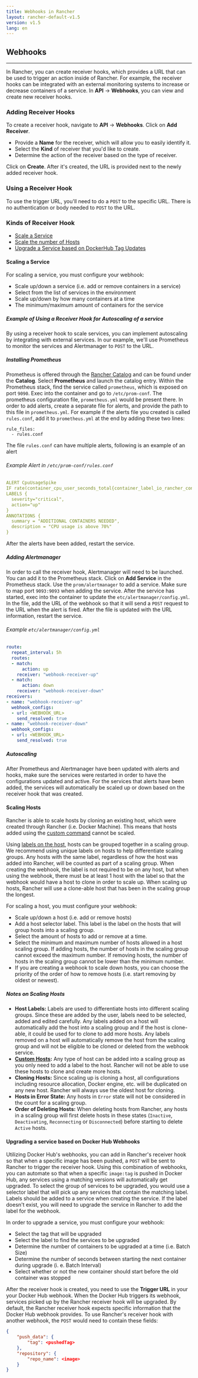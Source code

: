 ```yaml
---
title: Webhooks in Rancher
layout: rancher-default-v1.5
version: v1.5
lang: en
---
```


##  Webhooks
---

In Rancher, you can create receiver hooks, which provides a URL that can be used to trigger an action inside of Rancher. For example, the receiver hooks can be integrated with an external monitoring systems to increase or decrease containers of a service. In **API** -> **Webhooks**, you can view and create new receiver hooks.

### Adding Receiver Hooks

To create a receiver hook, navigate to **API** -> **Webhooks**. Click on **Add Receiver**.

* Provide a **Name** for the receiver, which will allow you to easily identify it.
* Select the **Kind** of receiver that you'd like to create.
* Determine the action of the receiver based on the type of receiver.

Click on **Create**. After it's created, the URL is provided next to the newly added receiver hook.

### Using a Receiver Hook

To use the trigger URL, you'll need to do a `POST` to the specific URL. There is no authentication or body needed to `POST` to the URL.

### Kinds of Receiver Hook

* [Scale a Service](#scaling-a-service)
* [Scale the number of Hosts](#scaling-hosts)
* [Upgrade a Service based on DockerHub Tag Updates](#upgrading-a-service-based-on-docker-hub-webhooks)

<a id="scaling-service-example"></a>

#### Scaling a Service

For scaling a service, you must configure your webhook:

* Scale up/down a service (i.e. add or remove containers in a service)
* Select from the list of services in the environment
* Scale up/down by how many containers at a time
* The minimum/maximum amount of containers for the service

<a id="autoscaling-example"></a>

##### Example of Using a Receiver Hook for Autoscaling of a service

By using a receiver hook to scale services, you can implement autoscaling by integrating with external services. In our example, we'll use Prometheus to monitor the services and Alertmanager to `POST` to the URL.

##### Installing Prometheus

Prometheus is offered through the [Rancher Catalog]({{site.baseurl}}/rancher/{{page.version}}/{{page.lang}}/catalog/) and can be found under the **Catalog**. Select **Prometheus** and launch the catalog entry. Within the Prometheus stack, find the service called `prometheus`, which is exposed on port `9090`. Exec into the container and go to `/etc/prom-conf`. The prometheus configuration file, `prometheus.yml` would be present there. In order to add alerts, create a separate file for alerts, and provide the path to this file in `prometheus.yml`. For example if the alerts file you created is called `rules.conf`, add it to `prometheus.yml` at the end by adding these two lines:

```
rule_files:
  - rules.conf
```

The file `rules.conf` can have multiple alerts, following is an example of an alert

###### Example Alert in `/etc/prom-conf/rules.conf`

```yaml
ALERT CpuUsageSpike
IF rate(container_cpu_user_seconds_total{container_label_io_rancher_container_name="Demo-testTarget-1"}[30s]) * 100 > 70
LABELS {
  severity="critical",
  action="up"
}
ANNOTATIONS {
  summary = "ADDITIONAL CONTAINERS NEEDED",
  description = "CPU usage is above 70%"
}
```
After the alerts have been added, restart the service.

##### Adding Alertmanager

In order to call the receiver hook, Alertmanager will need to be launched. You can add it to the Prometheus stack. Click on **Add Service** in the Prometheus stack. Use the `prom/alertmanager` to add a service. Make sure to map port `9093:9093` when adding the service. After the service has started, exec into the container to update the `etc/alertmanager/config.yml`. In the file, add the URL of the webhook so that it will send a `POST` request to the URL when the alert is fired. After the file is updated with the URL information, restart the service.

###### Example `etc/alertmanager/config.yml`

```yaml
route:
  repeat_interval: 5h
  routes:
  - match:
      action: up
    receiver: "webhook-receiver-up"
  - match:
      action: down
    receiver: "webhook-receiver-down"
receivers:
- name: "webhook-receiver-up"
  webhook_configs:
  - url: <WEBHOOK_URL>
    send_resolved: true
- name: "webhook-receiver-down"
  webhook_configs:
  - url: <WEBHOOK_URL>
    send_resolved: true
```

##### Autoscaling

After Prometheus and Alertmanager have been updated with alerts and hooks, make sure the services were restarted in order to have the configurations updated and active. For the services that alerts have been added, the services will automatically be scaled up or down based on the receiver hook that was created.

#### Scaling Hosts

Rancher is able to scale hosts by cloning an existing host, which were created through Rancher (i.e. Docker Machine). This means that hosts added using the [custom command]({{site.baseurl}}/rancher/{{page.version}}/{{page.lang}}/hosts/custom/) cannot be scaled.

Using [labels on the host]({{site.baseurl}}/rancher/{{page.version}}/{{page.lang}}/hosts/#host-labels), hosts can be grouped together in a scaling group. We recommend using unique labels on hosts to help differentiate scaling groups. Any hosts with the same label, regardless of how the host was added into Rancher, will be counted as part of a scaling group. When creating the webhook, the label is not required to be on any host, but when using the webhook, there must be at least 1 host with the label so that the webhook would have a host to clone in order to scale up. When scaling up hosts, Rancher will use a clone-able host that has been in the scaling group the longest.

For scaling a host, you must configure your webhook:

* Scale up/down a host (i.e. add or remove hosts)
* Add a host selector label. This label is the label on the hosts that will group hosts into a scaling group.
* Select the amount of hosts to add or remove at a time.
* Select the minimum and maximum number of hosts allowed in a host scaling group. If adding hosts, the number of hosts in the scaling group cannot exceed the maximum number. If removing hosts, the number of hosts in the scaling group cannot be lower than the minimum number.
* If you are creating a webhook to scale down hosts, you can choose the priority of the order of how to remove hosts (i.e. start removing by oldest or newest).

##### Notes on Scaling Hosts

* **Host Labels:** Labels are used to differentiate hosts into different scaling groups. Since these are added by the user, labels need to be selected, added and edited carefully. Any labels added on a host will automatically add the host into a scaling group and if the host is clone-able, it could be used for to clone to add more hosts.  Any labels removed on a host will automatically remove the host from the scaling group and will not be eligible to be cloned or deleted from the webhook service.
* **[Custom Hosts]({{site.baseurl}}/rancher/{{page.version}}/{{page.lang}}/hosts/custom/):** Any type of host can be added into a scaling group as you only need to add a label to the host. Rancher will not be able to use these hosts to clone and create more hosts.
* **Cloning Hosts:** Since scaling up is cloning a host, all configurations including resource allocation, Docker engine, etc. will be duplicated on any new host. Rancher will always use the oldest host for cloning.
* **Hosts in Error State:** Any hosts in `Error` state will not be considered in the count for a scaling group.
* **Order of Deleting Hosts:** When deleting hosts from Rancher, any hosts in a scaling group will first delete hosts in these states (`Inactive`, `Deactivating`, `Reconnecting` or `Disconnected`) before starting to delete `Active` hosts.

#### Upgrading a service based on Docker Hub Webhooks

Utilizing Docker Hub's webhooks, you can add in Rancher's receiver hook so that when a specific image has been pushed, a `POST` will be sent to Rancher to trigger the receiver hook. Using this combination of webhooks, you can automate so that when a specific `image:tag` is pushed in Docker Hub, any services using a matching versions will automatically get upgraded. To select the group of services to be upgraded, you would use a selector label that will pick up any services that contain the matching label. Labels should be added to a service when creating the service. If the label doesn't exist, you will need to upgrade the service in Rancher to add the label for the webhook.

In order to upgrade a service, you must configure your webhook:

* Select the tag that will be upgraded
* Select the label to find the services to be upgraded
* Determine the number of containers to be upgraded at a time (i.e. Batch Size)
* Determine the number of seconds between starting the next container during upgrade (i. e. Batch Interval)
* Select whether or not the new container should start before the old container was stopped

After the receiver hook is created, you need to use the **Trigger URL** in your your Docker Hub webhook. When the Docker Hub triggers its webhook, services picked up by the Rancher receiver hook will be upgraded. By default, the  Rancher receiver hook expects specific information that the Docker Hub webhook provides. To use Rancher's receiver hook with another webhook, the `POST` would need to contain these fields:

```json
{
    "push_data": {
        "tag": <pushedTag>
    },
    "repository": {
        "repo_name": <image>
    }
}
```

